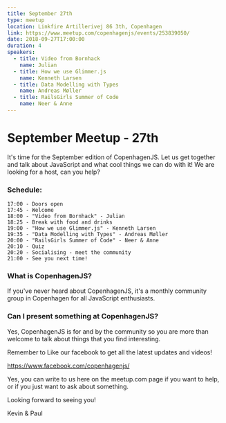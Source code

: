 ```yaml
---
title: September 27th
type: meetup
location: Linkfire Artillerivej 86 3th, Copenhagen
link: https://www.meetup.com/copenhagenjs/events/253839050/
date: 2018-09-27T17:00:00
duration: 4
speakers:
  - title: Video from Bornhack
    name: Julian
  - title: How we use Glimmer.js
    name: Kenneth Larsen
  - title: Data Modelling with Types
    name: Andreas Møller
  - title: RailsGirls Summer of Code
    name: Neer & Anne
---
```


# September Meetup - 27th

It's time for the September edition of CopenhagenJS. Let us get together and talk about JavaScript and what cool things we can do with it! We are looking for a host, can you help?

### Schedule:

    17:00 - Doors open
    17:45 - Welcome
    18:00 - "Video from Bornhack" - Julian
    18:25 - Break with food and drinks
    19:00 - "How we use Glimmer.js" - Kenneth Larsen
    19:35 - "Data Modelling with Types" - Andreas Møller
    20:00 - "RailsGirls Summer of Code" - Neer & Anne
    20:10 - Quiz
    20:20 - Socialising - meet the community
    21:00 - See you next time!

### What is CopenhagenJS?

If you've never heard about CopenhagenJS, it's a monthly community group in Copenhagen for all JavaScript enthusiasts.

### Can I present something at CopenhagenJS?

Yes, CopenhagenJS is for and by the community so you are more than welcome to talk about things that you find interesting.

Remember to Like our facebook to get all the latest updates and videos!

https://www.facebook.com/copenhagenjs/

Yes, you can write to us here on the meetup.com page if you want to help, or if you just want to ask about something.

Looking forward to seeing you!

Kevin & Paul
